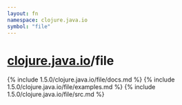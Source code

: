 ```yaml
---
layout: fn
namespace: clojure.java.io
symbol: "file"
---
```


# [clojure.java.io](../)/file

{% include 1.5.0/clojure.java.io/file/docs.md %}
{% include 1.5.0/clojure.java.io/file/examples.md %}
{% include 1.5.0/clojure.java.io/file/src.md %}

